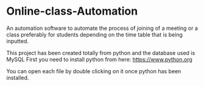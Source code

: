 # Online-class-Automation
An automation software to automate the process of joining of a meeting or a class preferably for students depending on the time table that is being inputted. 

This project has been created totally from python and the database used is MySQL
First you need to install python from here: https://www.python.org

You can open each file by double clicking on it once python has been installed.
